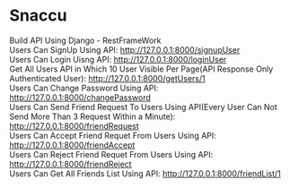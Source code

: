 # Snaccu
Build API Using Django - RestFrameWork<br>
Users Can SignUp Using API: http://127.0.0.1:8000/signupUser<br>
Users Can Login Uisng API: http://127.0.0.1:8000/loginUser<br>
Get All Users API in Which 10 User Visible Per Page(API Response Only Authenticated User): http://127.0.0.1:8000/getUsers/1<br>
Users Can Change Password Using API: http://127.0.0.1:8000/changePassword<br>
Users Can Send Friend Request To Users Using API(Every User Can Not Send More Than 3 Request Within a Minute): http://127.0.0.1:8000/friendRequest<br>
Users Can Accept Friend Requet From Users Using API: http://127.0.0.1:8000/friendAccept<br>
Users Can Reject Friend Requet From Users Using API: http://127.0.0.1:8000/friendReject<br>
Users Can Get All Friends List Using API: http://127.0.0.1:8000/friendList/1<br>
